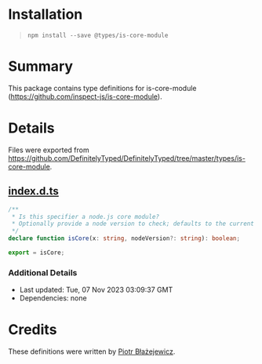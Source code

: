 # Installation
> `npm install --save @types/is-core-module`

# Summary
This package contains type definitions for is-core-module (https://github.com/inspect-js/is-core-module).

# Details
Files were exported from https://github.com/DefinitelyTyped/DefinitelyTyped/tree/master/types/is-core-module.
## [index.d.ts](https://github.com/DefinitelyTyped/DefinitelyTyped/tree/master/types/is-core-module/index.d.ts)
````ts
/**
 * Is this specifier a node.js core module?
 * Optionally provide a node version to check; defaults to the current node version.
 */
declare function isCore(x: string, nodeVersion?: string): boolean;

export = isCore;

````

### Additional Details
 * Last updated: Tue, 07 Nov 2023 03:09:37 GMT
 * Dependencies: none

# Credits
These definitions were written by [Piotr Błażejewicz](https://github.com/peterblazejewicz).
